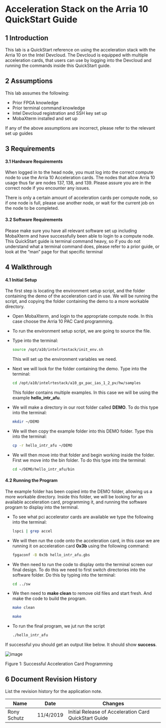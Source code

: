 

# Acceleration Stack on the Arria 10 QuickStart Guide

 

## 1       Introduction

This lab is a QuickStart reference on using the acceleration stack with the Arria 10 on the Intel Devcloud. The Devcloud is equipped with multiple acceleration cards, that users can use by logging into the Devcloud and running the commands inside this QuickStart guide.



## 2       Assumptions

This lab assumes the following:

- Prior FPGA knowledge
- Prior terminal command knowledge
- Intel Devcloud registration and SSH key set up
- MobaXterm installed and set up

If any of the above assumptions are incorrect, please refer to the relevant set up guides



## 3       Requirements

#### 3.1            Hardware Requirements

When logged in to the head node, you must log into the correct compute node to use the Arria 10 Acceleration cards. The nodes that allow Arria 10 usage thus far are nodes 137, 138, and 139. Please assure you are in the correct node if you encounter any issues.

There is only a certain amount of acceleration cards per compute node, so if one node is full, please use another node, or wait for the current job on the node to be completed. 

#### 3.2            Software Requirements

Please make sure you have all relevant software set up including MobaXterm and have successfully been able to login to a compute node. This QuickStart guide is terminal command heavy, so if you do not understand what a terminal command does, please refer to a prior guide, or look at the “man” page for that specific terminal 



## 4       Walkthrough

#### 4.1            Initial Setup

The first step is locating the environment setup script, and the folder containing the demo of the acceleration card in use. We will be running the script, and copying the folder containing the demo to a more workable directory.

- Open MobaXterm, and login to the appropriate compute node. In this case choose the Arria 10 PAC Card programming.

- To run the environment setup script, we are going to source the file.

- Type into the terminal:

  ```bash
  source /opt/a10/intelrtestack/init_env.sh
  ```

  This will set up the environment variables we need.

- Next we will look for the folder containing the demo. Type into the terminal:

  ```bash
  cd /opt/a10/intelrtestack/a10_gx_pac_ias_1_2_pv/hw/samples
  ```

  This folder contains multiple examples. In this case we will be using the example **hello_intr_afu**.

- We will make a directory in our root folder called **DEMO**. To do this type into the terminal:

  ```bash
  mkdir ~/DEMO
  ```

- We will then copy the example folder into this DEMO folder. Type this into the terminal:

  ```bash
  cp -r hello_intr_afu ~/DEMO
  ```

- We will then move into that folder and begin working inside the folder. First we move into the bin folder. To do this type into the terminal:

  ```bash
  cd ~/DEMO/hello_intr_afu/bin
  ```

#### 4.2            Running the Program

The example folder has been copied into the DEMO folder, allowing us a more workable directory. Inside this folder, we will be looking for an available acceleration card, programming it, and running the software program to display into the terminal.

- To see what pci accelerator cards are available we type the following into the terminal:

  ```bash
  lspci | grep accel
  ```

- We will then run the code onto the acceleration card, in this case we are running it on acceleration card **0x3b** using the following command:

  ```bash
  fpgaconf -B 0x3b hello_intr_afu.gbs
  ```

- We then need to run the code to display onto the terminal screen our final design. To do this we need to first switch directories into the software folder. Do this by typing into the terminal:

  ```bash
  cd ../sw
  ```

- We then need to **make clean** to remove old files and start fresh. And make the code to build the program.

  ```bash
  make clean
  ```

  ```bash
  make
  ```

- To run the final program, we jut run the script

  ```bash
  ./hello_intr_afu
  ```

If successful you should get an output like below. It should show **success**.

![image](https://user-images.githubusercontent.com/55601103/72095397-3e1d1800-32cd-11ea-8f63-3d1d70ac13a2.png)

Figure 1: Successful Acceleration Card Programming

   

## 6       Document Revision History

List the revision history for the application note.

| Name        | Date      | Changes                                                 |
| ----------- | --------- | ------------------------------------------------------- |
| Rony Schutz | 11/4/2019 | Initial Release of Acceleration   Card QuickStart Guide |

 
